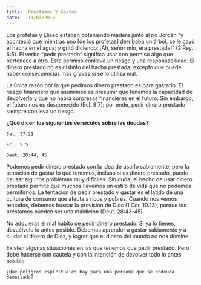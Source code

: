 ```yaml
---
title:  Préstamos Y Gastos
date:   11/03/2018
---
```


Los profetas y Eliseo estaban obteniendo madera junto al río Jordán “y aconteció que mientras uno [de los profetas] derribaba un árbol, se le cayó el hacha en el agua; y gritó diciendo: ¡Ah, señor mío, era prestada!” (2 Rey. 6:5). El verbo “pedir prestado” significa usar con permiso algo que pertenece a otro. Este permiso conlleva un riesgo y una responsabilidad. El dinero prestado no es distinto del hacha prestada, excepto que puede haber consecuencias más graves si se lo utiliza mal.

La única razón por la que pedimos dinero prestado es para gastarlo. El riesgo financiero que asumimos es presumir que tenemos la capacidad de devolverlo y que no habrá sorpresas financieras en el futuro. Sin embargo, el futuro nos es desconocido (Ecl. 8:7); por ende, pedir dinero prestado siempre conlleva un riesgo. 

**¿Qué dicen los siguientes versículos sobre las deudas?**

`Sal. 37:21`

`Ecl. 5:5`

`Deut. 28:44, 45`

Podemos pedir dinero prestado con la idea de usarlo sabiamente, pero la tentación de gastar lo que tenemos, incluso si es dinero prestado, puede causar algunos problemas muy difíciles. Sin duda, el hecho de usar dinero prestado permite que muchos llevemos un estilo de vida que no podemos permitirnos. La tentación de pedir prestado y gastar es el latido de una cultura de consumo que afecta a ricos y pobres. Cuando nos vemos tentados, debemos buscar la provisión de Dios (1 Cor. 10:13), porque los préstamos pueden ser una maldición (Deut. 28:43-45).

No adquieras el mal hábito de pedir dinero prestado. Si ya lo tienes, devuélvelo lo antes posible. Debemos aprender a gastar sabiamente y a cuidar el dinero de Dios, y lograr que el dinero del mundo no nos domine.

Existen algunas situaciones en las que tenemos que pedir prestado. Pero debe hacerse con cautela y con la intención de devolver todo lo antes posible. 

`¿Qué peligros espirituales hay para una persona que se endeuda demasiado?`